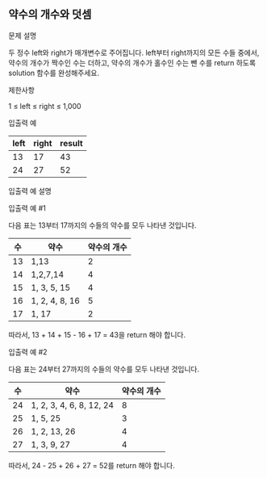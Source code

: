 ## 약수의 개수와 덧셈

문제 설명

두 정수 left와 right가 매개변수로 주어집니다. left부터 right까지의 모든 수들 중에서, 약수의 개수가 짝수인 수는 더하고, 약수의 개수가 홀수인 수는 뺀 수를 return 하도록 solution 함수를 완성해주세요.

제한사항

1 ≤ left ≤ right ≤ 1,000

입출력 예

|left|	right	|result|
|---|---|---|
|13	|17	|43|
|24|	27|	52|
입출력 예 설명

입출력 예 #1


다음 표는 13부터 17까지의 수들의 약수를 모두 나타낸 것입니다.

|수|	약수|	약수의 개수|
|---|---|---|
|13|	1,13|	2|
|14|	1,2,7,14|	4|
|15|	1, 3, 5, 15|	4
|16|	1, 2, 4, 8, 16|	5
|17|	1, 17	|2

따라서, 13 + 14 + 15 - 16 + 17 = 43을 return 해야 합니다.

입출력 예 #2


다음 표는 24부터 27까지의 수들의 약수를 모두 나타낸 것입니다.

|수|	약수	|약수의 개수
|---|---|---
|24|	1, 2, 3, 4, 6, 8, 12, 24	|8
|25|	1, 5, 25	|3
|26|	1, 2, 13, 26	|4
|27|	1, 3, 9, 27	|4

따라서, 24 - 25 + 26 + 27 = 52를 return 해야 합니다.